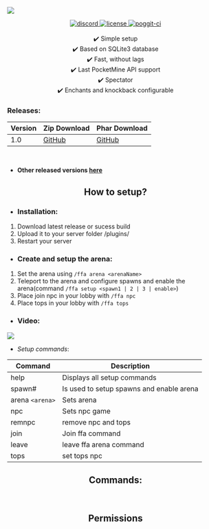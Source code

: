 <a align="center"><img src="https://github.com/PocketmineSmashPE/KFA/blob/master/logo.png"></img></a>

<div align="center">
	<a href="https://discord.gg/">
        <img src="https://img.shields.io/badge/chat-on%20discord-7289da.svg" alt="discord">
    </a>
    <a href="https://github.com/PocketmineSmashPE/KFA/blob/master/LICENSE">
        <img src="https://img.shields.io/badge/license-Apache%20License%202.0-yellowgreen.svg" alt="license">
    </a>
    <a href="https://poggit.pmmp.io/">
        <img src="https://poggit.pmmp.io/" alt="poggit-ci">
    </a>
    <br><br>
    ✔️ Simple setup
    <br>
    ✔️ Based on SQLite3 database
    <br>
    ✔️ Fast, without lags
    <br>
    ✔️ Last PocketMine API support
    <br>
    ✔️ Spectator
    <br>
    ✔️ Enchants and knockback configurable
    <br>
    
</div>

### Releases:

| Version | Zip Download | Phar Download |
| --- | --- | --- |
| 1.0 | [GitHub](https://github.com/PocketmineSmashPE/KFA/releases/download/1.0/KFA.zip) | [GitHub](https://github.com/PocketmineSmashPE/KFA/releases/download/1.0/KFA_v1.0-beta.phar) |
<br>

- **Other released versions [here](https://github.com/GamakCZ/SkyWars/releases)**

<div align="center">
	<h2>How to setup?</h2>
</div>

 - <h3>Installation:</h3>
 1. Download latest release or sucess build
 2. Upload it to your server folder /plugins/
 3. Restart your server

-  <h3>Create and setup the arena:</h3>
1. Set the arena using `/ffa arena <arenaName>`
2. Teleport to the arena and configure spawns and enable the arena(command `/ffa setup <spawn1 | 2 | 3 | enable>`)
3. Place join npc in your lobby with `/ffa npc`
4. Place tops in your lobby with `/ffa tops`

- <h3>Video:</h3>

<a align="center" href="https://www.youtube.com/"><img src="http://img.youtube.com/"></a>

- _Setup commands_:

| Command | Description |
| --- | --- |
| help | Displays all setup commands |
| spawn# | Is used to setup spawns and enable arena |
| arena `<arena>` | Sets arena |
| npc | Sets npc game |
| remnpc  | remove npc and tops |
| join | Join ffa command |
| leave | leave ffa arena command |
| tops | set tops npc |

<div align="center">
	<h2>Commands:</h2>
</div>
<br>

<p align="center">  


</p>

<div align="center">
	<h2>Permissions</h2>
</div>
<br>

<p align="center">

</p>

<div align="center">
	
<div align="center">
